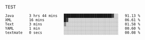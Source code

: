 TEST

<!--START_SECTION:waka-->

```text
Java       3 hrs 44 mins   ██████████████████████▓░░   91.13 %
XML        16 mins         █▓░░░░░░░░░░░░░░░░░░░░░░░   06.61 %
Text       3 mins          ▒░░░░░░░░░░░░░░░░░░░░░░░░   01.58 %
YAML       1 min           ░░░░░░░░░░░░░░░░░░░░░░░░░   00.60 %
textmate   0 secs          ░░░░░░░░░░░░░░░░░░░░░░░░░   00.08 %
```

<!--END_SECTION:waka-->

